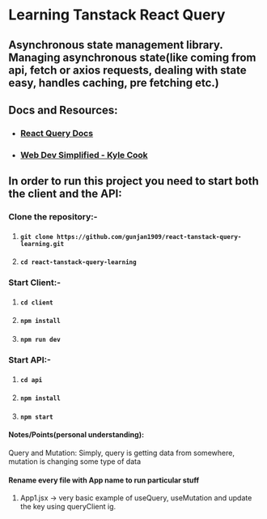 # Learning Tanstack React Query

## Asynchronous state management library. Managing asynchronous state(like coming from api, fetch or axios requests, dealing with state easy, handles caching, pre fetching etc.)

## Docs and Resources:

- ### [React Query Docs](https://react-query.tanstack.com/)
- ### [Web Dev Simplified - Kyle Cook](https://youtu.be/r8Dg0KVnfMA)

## In order to run this project you need to start both the client and the API:

### Clone the repository:-

1. #### `git clone https://github.com/gunjan1909/react-tanstack-query-learning.git`
2. #### `cd react-tanstack-query-learning`

### Start Client:-

1. #### `cd client`
2. #### `npm install`
3. #### `npm run dev`

### Start API:-

1. #### `cd api`
2. #### `npm install`
3. #### `npm start`

#### Notes/Points(personal understanding):

Query and Mutation: Simply, query is getting data from somewhere, mutation is changing some type of data

#### Rename every file with App name to run particular stuff

1. App1.jsx -> very basic example of useQuery, useMutation and update the key using queryClient ig.
